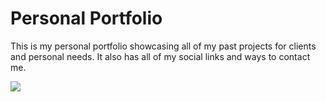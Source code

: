 <div>
  <h1>Personal Portfolio</h1>
  <p>This is my personal portfolio showcasing all of my past projects for clients and personal needs. It also has all of my social links and ways to contact me.</p>
  <span><a src='https://alexbrewster.netlify.app' Link to project></span>
  <img src='/../../fulls/Screenshot 2023-07-22 124613.png'
</div>
<div>
  <h1></h1>
</div>
